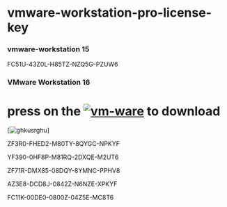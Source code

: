 # vmware-workstation-pro-license-key

### vmware-workstation 15

FC51U-43Z0L-H85TZ-NZQ5G-PZUW6

### VMware Workstation 16

# press  on the  [![vm-ware](https://img.icons8.com/color/50/000000/old-vmware-logo.png)](https://www.vmware.com/mena/products/workstation-pro/workstation-pro-evaluation.html) to download








[![ghkusrghu](https://img.icons8.com/office/16/000000/greyjoy-house.png)]




ZF3R0-FHED2-M80TY-8QYGC-NPKYF

YF390-0HF8P-M81RQ-2DXQE-M2UT6

ZF71R-DMX85-08DQY-8YMNC-PPHV8

AZ3E8-DCD8J-0842Z-N6NZE-XPKYF

FC11K-00DE0-0800Z-04Z5E-MC8T6
